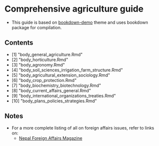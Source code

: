 # Comprehensive agriculture guide

- This guide is based on [bookdown-demo](https://github.com/rstudio/bookdown-demo) theme and uses bookdown package for compilation.

## Contents

- [1] "body_general_agriculture.Rmd"
- [2] "body_horticulture.Rmd"
- [3] "body_agronomy.Rmd"
- [4] "body_soil_sciences_irrigation_farm_structure.Rmd"
- [5] "body_agricultural_extension_sociology.Rmd"
- [6] "body_crop_protection.Rmd"
- [7] "body_biochemistry_biotechnology.Rmd"
- [8] "body_current_affairs_general.Rmd"
- [9] "body_international_organizations_treaties.Rmd"
- [10] "body_plans_policies_strategies.Rmd"

## Notes

- For a more complete listing of all on foreign affairs issues, refer to links on:
  - [Nepal Foreign Affairs Magazine](http://nepalforeignaffairs.com/category/editorial/)
